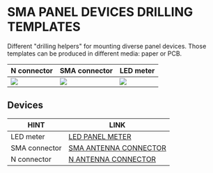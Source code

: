 # SMA PANEL DEVICES DRILLING TEMPLATES

Different "drilling helpers" for mounting diverse panel devices. Those templates can be produced in different media: paper or PCB. 

N connector         |SMA connector                      | LED meter                 
------------------------------|--------------------------------|-----------------------------
![](/assets/img/dil.jpg)      |![](/assets/img/small.jpg)      |![](/assets/img/big.jpg) 

## Devices

| HINT                | LINK                                     
|---------------------|-----------------------------------------------------
| LED meter           | [LED PANEL METER](/LED_PANEL_METER_26x45mm)  
| SMA connector       | [SMA ANTENNA CONNECTOR](/SMA_FLANGE_4_HOLES)  
| N connector         | [N ANTENNA CONNECTOR](/N_FLANGE_4_HOLES)
